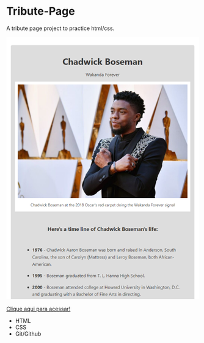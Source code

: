 # Tribute-Page

A tribute page project to practice html/css.

![preview](./.previewsite/preview-tributepage.png)


[Clique aqui para acessar!](https://vifonsek.github.io/Tribute-Page-ChadwickBoseman/)




- HTML
- CSS
- Git/Github


